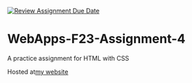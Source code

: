 [![Review Assignment Due Date](https://classroom.github.com/assets/deadline-readme-button-24ddc0f5d75046c5622901739e7c5dd533143b0c8e959d652212380cedb1ea36.svg)](https://classroom.github.com/a/4tKarLeg)
# WebApps-F23-Assignment-4
A practice assignment for HTML with CSS

Hosted at[my website]( https://44-563-webapps-f23.github.io/44563-webapps-f23-assignment4-kalpana762/)

